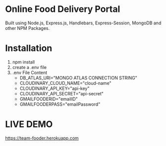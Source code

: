 # Online Food Delivery Portal

Built using Node.js, Express.js, Handlebars, Express-Session, MongoDB and other NPM Packages.

# Installation

1. npm install
2. create a .env file
3. .env File Content
   - DB_ATLAS_URI="MONGO ATLAS CONNECTION STRING"
   - CLOUDINARY_CLOUD_NAME="cloud-name"
   - CLOUDINARY_API_KEY="api-key"
   - CLOUDINARY_API_SECRET="api-secret"
   - GMAILFOODERID="emailID"
   - GMAILFOODERPASS="emailPassword"

# LIVE DEMO

https://team-fooder.herokuapp.com
